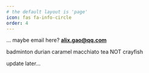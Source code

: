 ```yaml
---
# the default layout is 'page'
icon: fas fa-info-circle
order: 4
---
```



... maybe email here?
**alix.gao@qq.com**

badminton
durian
caramel macchiato
tea
NOT crayfish

update later...
